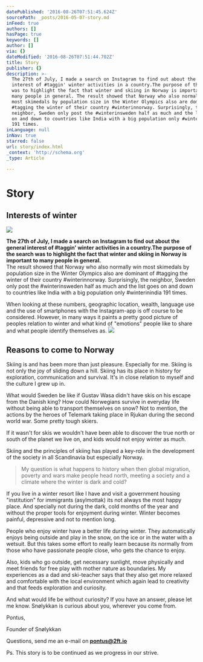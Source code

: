 ```yaml
---
datePublished: '2016-08-26T07:51:45.624Z'
sourcePath: _posts/2016-05-07-story.md
inFeed: true
authors: []
hasPage: true
keywords: []
author: []
via: {}
dateModified: '2016-08-26T07:51:44.702Z'
title: Story
publisher: {}
description: >-
  The 27th of July, I made a search on Instagram to find out about the general
  interest of #taggin' winter activities in a country.The purpose of the search
  was to highlight the fact that winter and skiing in Norway is important to
  many people in general. The result showed that Norway who also normally win
  most skimedals by population size in the Winter Olympics also are dominant of
  #tagging the winter of their country #winterinnorway. Surprisingly, the
  neighbor, Sweden only post the #winterinsweden half as much and the list goes
  on and down to countries like India with a big population only #winterinindia
  191 times.
inLanguage: null
inNav: true
starred: false
url: story/index.html
_context: 'http://schema.org'
_type: Article

---
```

# Story

## Interests of winter
![](https://s3-us-west-2.amazonaws.com/the-grid-img/p/8cc9e667d30e07652ea252bcf4d6e322d44b6185.jpg)

**The 27th of July, I made a search on Instagram to find out about the general interest of \#taggin' winter activities in a country.The purpose of the search was to highlight the fact that winter and skiing in Norway is important to many people in general.**  
The result showed that Norway who also normally win most skimedals by population size in the Winter Olympics also are dominant of \#tagging the winter of their country \#winterinnorway. Surprisingly, the neighbor, Sweden only post the \#winterinsweden half as much and the list goes on and down to countries like India with a big population only \#winterinindia 191 times.

When looking at these numbers, geographic location, wealth, language use and the use of smartphones with the Instagram-app is off course to be considered. However, in many ways it paints a pretty good picture of peoples relation to winter and what kind of "emotions" people like to share and what people identify themselves as.
![](https://s3-us-west-2.amazonaws.com/the-grid-img/p/cc8699711961032ca85d0779d1d1d39ee9498e21.jpg)

## Reasons to come to Norway

Skiing is and has been more than just pleasure. Especially for me. Skiing is not only the joy of sliding down a hill. Skiing has its place in history for exploration, communication and survival. It's in close relation to myself and the culture I grew up in.

What would Sweden be like if Gustav Wasa didn't have skis on his escape from the Danish king? How could Norwegians survive in everyday life without being able to transport themselves on snow? Not to mention, the actions by the heroes of Telemark taking place in Rjukan during the second world war. Some pretty tough skiers.

If it wasn't for skis we wouldn't have been able to discover the true north or south of the planet we live on, and kids would not enjoy winter as much.

Skiing and the principles of skiing has played a key-role in the development of the society in all Scandinavia but especially Norway.

> My question is what happens to history when then global migration, poverty and wars make people head north, meeting a society and a climate where the winter is dark and cold?

If you live in a winter resort like I have and visit a government housing "institution" for immigrants (asylmottak) its not always the most happy place. And specially not during the dark, cold months of the year and without the proper tools for enjoyment during winter. Winter becomes painful, depressive and not to mention long.

People who enjoy winter have a better life during winter. They automatically enjoys being outside and play in the snow, on the ice or in the water with a wetsuit. But this takes some effort to really learn because its normally from those who have passionate people close, who gets the chance to enjoy.

Also, kids who go outside, get necessary sunlight, move physically and meet friends for free play with mother nature as boundaries. My experiences as a dad and ski-teacher says that they also get more relaxed and comfortable with the local environment which again lead to creativity and that feeds exploration and curiosity.

And what would life be without curiosity? If you have an answer, please let me know. Snølykkan is curious about you, wherever you come from.

Pontus, 

Founder of Snølykkan

Questions, send me an e-mail on **pontus@2ft.io**

Ps. This story is to be continued as we progress in our strive.